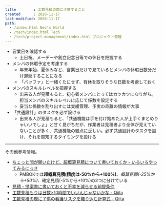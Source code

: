 ```yaml
---
title        : 工数見積の際に注意すること
created      : 2020-11-17
last-modified: 2020-11-17
path:
  - /index.html Neo's World
  - /tech/index.html Tech
  - /tech/project-management/index.html プロジェクト管理
---
```


- 営業日を確認する
  - 土日祝、メーデーや創立記念日等での休日を把握する
- メンバの休暇予定を考慮する
  - 年末年始、夏休みなど、営業日だけで見ているとメンバの休暇日数分だけ遅延することになる
  - 「バッファ」と一緒くたにせず、有休を取りそうな日数を考慮しておく
- メンバのスキルレベルを把握する
  - 出来る人が見積もると、初心者メンバにとってはカツカツになりがち。担当メンバのスキルレベルに応じて係数を設定する
  - 妥当な係数を割り出すには実績管理、予実の乖離の情報が大事
- 「共通設計」のタスクを必ず設ける
  - 出来る人が見積もると、「共通機能は手を付け始めた人が上手くまとめりゃいいでしょ」と甘く見がちだが、作業者は見積者より全体が見えていないことが多く、共通機能の観点に乏しい。必ず共通設計のタスクを設け、それを周知するタイミングを設ける

---

その他参考情報。

- [ちょっと間が開いたけど、超概算見積について書いておくか - いろいろやってみるにっき](https://shigeo-t.hatenablog.com/entry/2018/06/11/050000)
  - PMBOKでは**超概算見積(精度は-50%から+100%)**、*概算見積(-25%から+50%)*、確定見積(-5%から+10%)の3つに分けている
- [見積・提案書に書いておくと不幸を減らせる前提条件](https://zenn.dev/nuits_jp/articles/2022-07-31-estimate-assumptions)
- [工数見積もりは日数×10時間でいいんじゃないかな - Qiita](https://qiita.com/tukiyo3/items/b6ded389033611a4edc2)
- [工数見積の際に子供の看護リスクを織り込む計算式 - Qiita](https://qiita.com/jcinit/items/f504734de17a46db1847)
